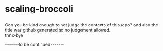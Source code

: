 # scaling-broccoli</p>
<p>Can you be kind enough to not judge the contents of this repo? and also the title was github generated so no judgement allowed.<br> 
thnx-bye</p>

-------to be continued-------

